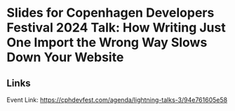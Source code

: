 # Slides for Copenhagen Developers Festival 2024 Talk: How Writing Just One Import the Wrong Way Slows Down Your Website

## Links

Event Link: https://cphdevfest.com/agenda/lightning-talks-3/94e761605e58
